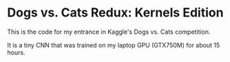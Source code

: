 # Dogs vs. Cats Redux: Kernels Edition

This is the code for my entrance in Kaggle's Dogs vs. Cats competition.

It is a tiny CNN that was trained on my laptop GPU (GTX750M) for about 15 hours.
